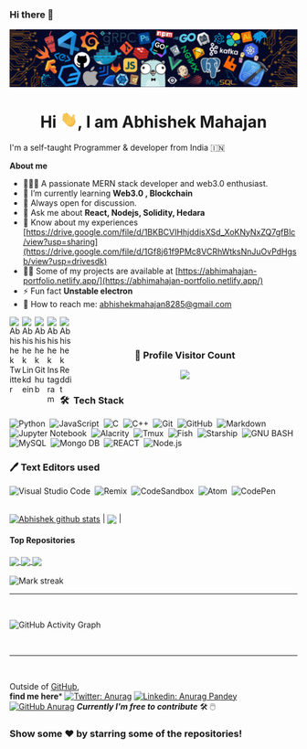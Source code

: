 ### Hi there 👋
<p align="center"><img src="https://raw.githubusercontent.com/KevinPatel04/KevinPatel04/master/header.png"></p>

<h1 align="center">Hi <img src="https://raw.githubusercontent.com/KevinPatel04/KevinPatel04/master/Hi.gif" width="30px">, I am Abhishek Mahajan </h1>

I'm a self-taught Programmer & developer from India 🇮🇳

**About me**

- 🧑🏻‍💻 A passionate MERN stack developer and web3.0 enthusiast.
- 🔗 I’m currently learning **Web3.0 , Blockchain**
- 🍾 Always open for discussion.
- 💬 Ask me about **React, Nodejs, Solidity, Hedara**
- 📄 Know about my experiences [https://drive.google.com/file/d/1BKBCVIHhjddisXSd_XoKNyNxZQ7gfBlc/view?usp=sharing](https://drive.google.com/file/d/1Gf8j61f9PMc8VCRhWtksNnJuOvPdHgsb/view?usp=drivesdk)
- 👨‍💻 Some of my projects are available at [https://abhimahajan-portfolio.netlify.app/](https://abhimahajan-portfolio.netlify.app/)
- ⚡ Fun fact **Unstable electron**
- 👤 How to reach me: abhishekmahajan8285@gmail.com

<a href="https://x.com/">
  <img align="left" alt="Abhishek Twitter" width="22px" src="https://x.com/AbhiMahajan_001" />
</a>
<a href="https://www.linkedin.com/in/abhi-mahajan-451227241/">
  <img align="left" alt="Abhishek Linkdein" width="22px" src="https://www.linkedin.com/in/abhi-mahajan-451227241/" />
</a>
<a href="https://cdn.jsdelivr.net/npm/simple-icons@v3/icons/github.svg">
  <img align="left" alt="Abhishek Github" width="22px" src="https://cdn.jsdelivr.net/npm/simple-icons@v3/icons/github.svg" />
</a>
<a href="https://www.instagram.com/abhi_mahajan_100/">
  <img align="left" alt="Abhishek Instagram" width="22px" src="https://www.instagram.com/abhi_mahajan_100/" />
</a>
<a href="https://www.reddit.com/user/AbhiMahajan_100/">
  <img align="left" alt="Abhishek Reddit" width="22px" src="https://www.reddit.com/user/AbhiMahajan_100/" />
</a>
<br/>
<br/>
  
<div align=center>
  <h3><b>📍 Profile Visitor Count</b></h3>
</div>

<!-- retro visitor counter -->  
<p align="center" >   
  <img src="https://profile-counter.glitch.me/JOSBEAK/count.svg" />  
</p>

### 🛠 &nbsp;Tech Stack

![Python](https://img.shields.io/badge/-Python-05122A?style=flat&logo=python)&nbsp;
![JavaScript](https://img.shields.io/badge/-JavaScript-05122A?style=flat&logo=javascript)&nbsp;
![C](https://img.shields.io/badge/-C-05122A?style=flat&logo=C&logoColor=A8B9CC)&nbsp;
![C++](https://img.shields.io/badge/-C++-05122A?style=flat&logo=C%2B%2B&logoColor=00599C)&nbsp;
![Git](https://img.shields.io/badge/-Git-05122A?style=flat&logo=git)&nbsp;
![GitHub](https://img.shields.io/badge/-GitHub-05122A?style=flat&logo=github)&nbsp;
![Markdown](https://img.shields.io/badge/-Markdown-05122A?style=flat&logo=markdown)&nbsp;
![Jupyter Notebook](https://img.shields.io/badge/-Jupyter%20Notebook-05122A?style=flat&logo=jupyter&logoColor=F37626)&nbsp;
![Alacrity](https://img.shields.io/badge/alacritty-F46D01?style=for-the-badge&logo=alacritty&logoColor=white)&nbsp;
![Tmux](https://img.shields.io/badge/tmux-1BB91F?style=for-the-badge&logo=tmux&logoColor=white)&nbsp;
![Fish](https://img.shields.io/badge/fish-4AAE46?style=for-the-badge&logo=fish&logoColor=white)&nbsp;
![Starship](https://img.shields.io/badge/starship-DD0B78?style=for-the-badge&logo=starship&logoColor=white)&nbsp;
![GNU BASH](https://img.shields.io/badge/GNU%20Bash-4EAA25?style=for-the-badge&logo=GNU%20Bash&logoColor=white)&nbsp;
![MySQL](https://img.shields.io/badge/-MySQL-05122A?style=flat&logo=mysql&logoColor=4479A1)&nbsp;
![Mongo DB](https://img.shields.io/badge/MongoDB-4EA94B?style=for-the-badge&logo=mongodb&logoColor=white)&nbsp;
![REACT](	https://img.shields.io/badge/React_Native-20232A?style=for-the-badge&logo=react&logoColor=61DAFB)&nbsp;
![Node.js](https://img.shields.io/badge/-Node.js-05122A?style=flat&logo=node.js&logoColor=339933)&nbsp;


### 🖊️ Text Editors used

![Visual Studio Code](https://img.shields.io/badge/-Visual%20Studio%20Code-05122A?style=flat&logo=visual-studio-code&logoColor=007ACC)&nbsp;
![Remix](https://img.shields.io/badge/Remix-%23000000.svg?&style=for-the-badge&logo=remix&logoColor=white)&nbsp;
![CodeSandbox](https://img.shields.io/badge/CodeSandbox-%23000000.svg?&style=for-the-badge&logo=codesandbox&logoColor=white)&nbsp;
![Atom](https://img.shields.io/badge/Atom-66595C?style=for-the-badge&logo=Atom&logoColor=white)&nbsp;
![CodePen](https://img.shields.io/badge/CodePen-%23000000.svg?&style=for-the-badge&logo=codepen&logoColor=white)&nbsp;





<br>
 <a href="https://github.com/anuraghazra/github-readme-stats"><img align="center" src="https://github-readme-stats.vercel.app/api?username=JOSBEAK&show_icons=true&include_all_commits=true&theme=chartreuse-dark&hide_border=true" alt="Abhishek github stats" /></a> |
<a href="https://github.com/anuraghazra/github-readme-stats"><img align="center" src="https://github-readme-stats.vercel.app/api/top-langs/?username=JOSBEAK&layout=compact&theme=chartreuse-dark&hide_border=true" width="400" /></a> |
</br>


#### Top Repositories


<a href="https://github.com/JOSBEAK/Books">
  <img align="center" src="https://github-readme-stats.vercel.app/api/pin/?username=JOSBEAK&repo=Books&theme=cobalt" />
</a>
<a href="https://github.com/Luffy-Nikhil/resume-builder-web-app">
  <img align="center" src="https://github-readme-stats.vercel.app/api/pin/?username=Luffy-Nikhil&repo=resume-builder-web-app&theme=cobalt" />
</a>
<a href="https://github.com/JOSBEAK/unsplash_pics">
  <img align="center" src="https://github-readme-stats.vercel.app/api/pin/?username=JOSBEAK&repo=unsplash_pics&theme=cobalt" />
</a>

<br />
<br />



</a>

<img  title="🔥 Get streak stats for your profile at git.io/streak-stats" alt="Mark streak" src="https://github-readme-streak-stats.herokuapp.com/?user=JOSBEAK&theme=dark&hide_border=true" />
  
<br>
  
  

 <hr>


<br>
<p align="centre">
 
![GitHub Activity Graph](https://activity-graph.herokuapp.com/graph?username=JOSBEAK&bg_color=000000&color=4fff67&line=4fff67&point=ffffff&area=true&hide_border=true)  </p>


 <br> 
 
 <hr>


  <br>

Outside of [GitHub](https://github.com/JOSBEAK/), 
<br> **find me here***
[![Twitter: Anurag](https://img.shields.io/twitter/follow/drecothea?style=social)](https://twitter.com/drecothea)
[![Linkedin: Anurag Pandey](https://img.shields.io/badge/-Anurag-blue?style=flat-square&logo=Linkedin&logoColor=white&link=https://t.co/gaKs2lyZgW?amp=1)](https://t.co/gaKs2lyZgW?amp=1)
[![GitHub Anurag](https://img.shields.io/github/followers/JOSBEAK?label=follow&style=social)](https://github.com/JOSBEAK)
***Currently I'm free to contribute***  🛠️ 🖱️</br>
### Show some ❤️ by starring some of the repositories!
